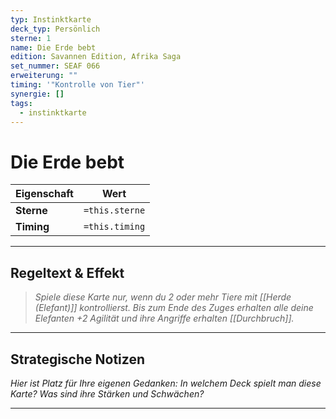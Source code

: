 ```yaml
---
typ: Instinktkarte
deck_typ: Persönlich
sterne: 1
name: Die Erde bebt
edition: Savannen Edition, Afrika Saga
set_nummer: SEAF 066
erweiterung: ""
timing: '"Kontrolle von Tier"'
synergie: []
tags:
  - instinktkarte
---
```


# Die Erde bebt

| Eigenschaft | Wert |
|---|---|
| **Sterne** | `=this.sterne` |
| **Timing** | `=this.timing` |

---
## Regeltext & Effekt

> *Spiele diese Karte nur, wenn du 2 oder mehr Tiere mit [[Herde (Elefant)]] kontrollierst. Bis zum Ende des Zuges erhalten alle deine Elefanten +2 Agilität und ihre Angriffe erhalten [[Durchbruch]].*

---
## Strategische Notizen

*Hier ist Platz für Ihre eigenen Gedanken: In welchem Deck spielt man diese Karte? Was sind ihre Stärken und Schwächen?*

---
